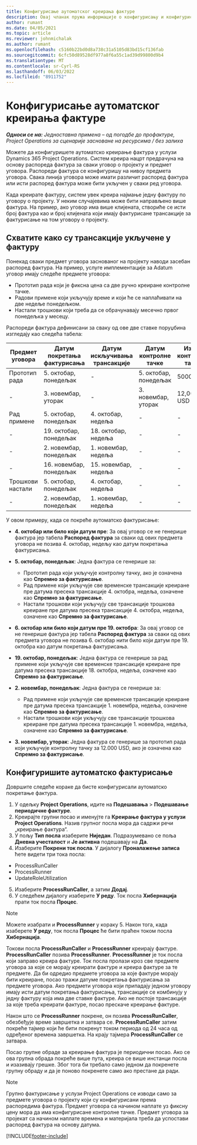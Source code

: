 ```yaml
---
title: Конфигурисање аутоматског креирања фактуре
description: Овај чланак пружа информације о конфигурисању и конфигурисању аутоматског креирања проформа фактура.
author: rumant
ms.date: 04/05/2021
ms.topic: article
ms.reviewer: johnmichalak
ms.author: rumant
ms.openlocfilehash: c5160b22bd0d8a738c31a5105d83bd15cf136fab
ms.sourcegitcommit: 6cfc50d89528df977a8f6a55c1ad39d99800d9b4
ms.translationtype: MT
ms.contentlocale: sr-Cyrl-RS
ms.lasthandoff: 06/03/2022
ms.locfileid: "8911752"
---
```

# <a name="set-up-automatic-invoice-creation"></a>Конфигурисање аутоматског креирања фактуре 
 
_**Односи се на:** Једноставна примена – од погодбе до профактуре, Project Operations за сценарије засноване на ресурсима / без залиха_

Можете да конфигуришете аутоматско креирање фактура у услузи Dynamics 365 Project Operations. Систем креира нацрт предрачуна на основу распореда фактура за сваки уговор о пројекту и предмет уговора. Распореди фактура се конфигуришу на нивоу предмета уговора. Свака линија уговора може имати различит распоред фактура или исти распоред фактура може бити укључен у сваки ред уговора.

Када креирате фактуру, систем увек креира најмање једну фактуру по уговору о пројекту. У неким случајевима може бити направљено више фактура. На пример, ако уговор има више клијената, створиће се исти број фактура као и број клијената који имају фактурисане трансакције за фактурисање на том уговору о пројекту.

## <a name="understand-how-transactions-are-included-on-an-invoice"></a>Схватите како су трансакције укључене у фактуру 

Понекад сваки предмет уговора заснованог на пројекту наводи засебан распоред фактура. На пример, услуге имплементације за Adatum уговор имају следеће предмете уговора:

- Прототип рада који је фиксна цена са две ручно креиране контролне тачке.
- Радови примене који укључују време и који ће се наплаћивати на две недеље понедељком.
- Настали трошкови који треба да се обрачунавају месечно првог понедељка у месецу.

Распореди фактура дефинисани за сваку од ове две ставке поруџбина изгледају као следећа табела:

| Предмет уговора | Датум покретања фактурисања | Датум искључивања трансакције | Датум контролне тачке | Износ контролне тачке |
| --- | --- | --- | --- | --- |
| Прототип рада | 5. октобар, понедељак | - | 5. октобар, понедељак | 5000 USD |
| - | 3. новембар, уторак | - | 3. новембар, уторак | 12,000 USD |
| Рад примене | 5. октобар, понедељак | 4. октобар, недеља | - | - |
| - | 19. октобар, понедељак | 18. октобар, недеља | - | - |
| - | 2. новембар, понедељак | 1. новембар, недеља | - | - |
| - | 16. новембар, понедељак | 15. новембар, недеља | - | - |
| Трошкови настали | 5. октобар, понедељак | 4. октобар, недеља | - | - |
| - | 2. новембар, понедељак | 1. новембар, недеља | - | - |

У овом примеру, када се покреће аутоматско фактурисање:

- **4. октобар или било који датум пре**: За овај уговор се не генерише фактура јер табела **Распоред фактура** за сваки од ових предмета уговора не позива 4. октобар, недељу као датум покретања фактурисања.
- **5. октобар, понедељак**: Једна фактура се генерише за:

    - Прототип рада који укључује контролну тачку, ако је означена као **Спремно за фактурисање**.
    - Рад примене који укључује све временске трансакције креиране пре датума пресека трансакције 4. октобра, недеља, означене као **Спремно за фактурисање**.
    - Настали трошкови који укључују све трансакције трошкова креиране пре датума пресека трансакције 4. октобра, недеља, означене као **Спремно за фактурисање**.
  
- **6. октобар или било који датум пре 19. октобра**: За овај уговор се не генерише фактура јер табела **Распоред фактура** за сваки од ових предмета уговора не позива 6. октобар нити било који датум пре 19. октобра као датум покретања фактурисања.
- **19. октобар, понедељак**: Једна фактура се генерише за рад примене који укључује све временске трансакције креиране пре датума пресека трансакције 18. октобра, недеља, означене као **Спремно за фактурисање**.
- **2. новембар, понедељак**: Једна фактура се генерише за:

    - Рад примене који укључује све временске трансакције креиране пре датума пресека трансакције 1. новембра, недеља, означене као **Спремно за фактурисање**.
    - Настали трошкови који укључују све трансакције трошкова креиране пре датума пресека трансакције 1. новембра, недеља, означене као **Спремно за фактурисање**.

- **3. новембар, уторак**: Једна фактура се генерише за прототип рада који укључује контролну тачку за 12.000 USD, ако је означена као **Спремно за фактурисање**.

## <a name="configure-automatic-invoicing"></a>Конфигуришите аутоматско фактурисање

Довршите следеће кораке да бисте конфигурисали аутоматско покретање фактура.

1. У одељку **Project Operations**, идите на **Подешавања** > **Подешавање периодичне фактуре**.
2. Креирајте групни посао и именујте га **Креирање фактура у услузи Project Operations**. Назив групног посла мора да садржи речи „креирање фактура“.
3. У пољу **Тип посла** изаберите **Ниједан**. Подразумевано се поља **Дневна учесталост** и **Је активна** подешавају на **Да**.
4. Изаберите **Покрени ток посла**. У дијалогу **Проналажење записа** ћете видети три тока посла:

- ProcessRunCaller
- ProcessRunner
- UpdateRoleUtilization

5. Изаберите **ProcessRunCaller**, а затим **Додај**.
6. У следећем дијалогу изаберите **У реду**. Ток посла **Хибернација** прати ток посла **Процес**. 

> [!NOTE]
> Можете изабрати и **ProcessRunner** у кораку 5. Након тога, када изаберете **У реду**, ток посла **Процес** ће бити праћен током посла **Хибернација**.

Токови посла **ProcessRunCaller** и **ProcessRunner** креирају фактуре. **ProcessRunCaller** позива **ProcessRunner**. **ProcessRunner** је ток посла који заправо креира фактуре. Ток посла пролази кроз све предмете уговора за које се морају креирати фактуре и креира фактуре за те предмете. Да би одредио предмете уговора за које фактуре морају бити креиране, посао тражи датуме покретања фактурисања за предмете уговора. Ако предмети уговора који припадају једном уговору имају исти датум покретања фактурисања, трансакције се комбинују у једну фактуру која има две ставке фактуре. Ако не постоје трансакције за које треба креирати фактуре, посао прескаче креирање фактуре.

Након што се **ProcessRunner** покрене, он позива **ProcessRunCaller**, обезбеђује време завршетка и затвара се. **ProcessRunCaller** затим покреће тајмер који ће бити покренут током периода од 24 часа од одређеног времена завршетка. На крају тајмера **ProcessRunCaller** се затвара.

Посао групне обраде за креирање фактура је периодични посао. Ако се ова групна обрада покреће више пута, креира се више инстанци посла и изазивају грешке. Због тога би требало само једном да покренете групну обраду и да је поново покренете само ако престане да ради.

> [!NOTE]
> Групно фактурисање у услузи Project Operations се изводи само за предмете уговора о пројекту који су конфигурисани према распоредима фактура. Предмет уговора са начином наплате уз фиксну цену мора да има конфигурисане контролне тачке. Предмет уговора за пројекат са начином наплате времена и материјала треба да успостави распоред фактура на основу датума.


[!INCLUDE[footer-include](../../includes/footer-banner.md)]
